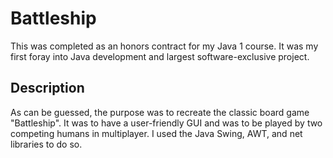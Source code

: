 # Battleship
This was completed as an honors contract for my Java 1 course. It was my first foray into Java development
and largest software-exclusive project.

## Description
As can be guessed, the purpose was to recreate the classic board game "Battleship". It was to have a user-friendly
GUI and was to be played by two competing humans in multiplayer. I used the Java Swing, AWT, and net libraries to do
so.
